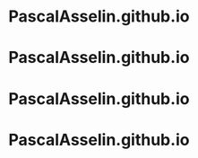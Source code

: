 # PascalAsselin.github.io
# PascalAsselin.github.io
# PascalAsselin.github.io
# PascalAsselin.github.io

